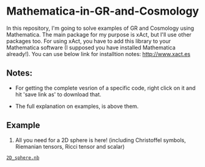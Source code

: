 # Mathematica-in-GR-and-Cosmology

In this repository, I'm going to solve examples of GR and Cosmology using Mathematica. The main package for my purpose is xAct, but I'll use other packages too.
For using xAct, you have to add this library to your Mathematica software (I supposed you have installed Mathematica already!). You can use below link for installtion notes:
http://www.xact.es


Notes:
------

- For getting the complete vesrion of a specific code, right click on it and hit 'save link as' to download that.

- The full explanation on examples, is above them.

Example
--------
1) All you need for a 2D sphere is here! (including Christoffel symbols, Riemanian tensors, Ricci tensor and scalar)

[`2D_sphere.nb`](../../raw/main/2D_sphere.nb)
